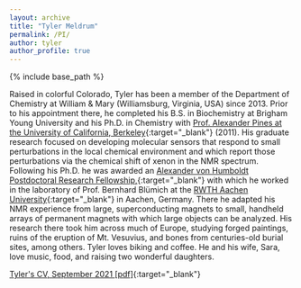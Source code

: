 ```yaml
---
layout: archive
title: "Tyler Meldrum"
permalink: /PI/
author: tyler
author_profile: true
---
```


{% include base_path %}


Raised in colorful Colorado, Tyler has been a member of the Department of Chemistry at William & Mary (Williamsburg, Virginia, USA) since 2013. Prior to his appointment there, he completed his B.S. in Biochemistry at Brigham Young University and his Ph.D. in Chemistry with [Prof. Alexander Pines at the University of California, Berkeley](https://pines.berkeley.edu/){:target="_blank"} (2011). His graduate research focused on developing molecular sensors that respond to small perturbations in the local chemical environment and which report those perturbations via the chemical shift of xenon in the NMR spectrum. Following his Ph.D. he was awarded an [Alexander von Humboldt Postdoctoral Research Fellowship,](https://www.humboldt-foundation.de/en/){:target="_blank"} with which he worked in the laboratory of Prof. Bernhard Blümich at the [RWTH Aachen University](https://www.itmc.rwth-aachen.de/){:target="_blank"} in Aachen, Germany. There he adapted his NMR experience from large, superconducting magnets to small, handheld arrays of permanent magnets with which large objects can be analyzed. His research there took him across much of Europe, studying forged paintings, ruins of the eruption of Mt. Vesuvius, and bones from centuries-old burial sites, among others. Tyler loves biking and coffee. He and his wife, Sara, love music, food, and raising two wonderful daughters.

[Tyler's CV, September 2021 [pdf]](/files/CV_Sept2021.pdf){:target="_blank"}
